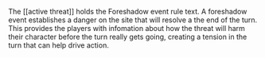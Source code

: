 The [[active threat]] holds the Foreshadow event rule text. A foreshadow event establishes a danger on the site that will resolve a the end of the turn. This provides the players with infomation about how the threat will harm their character before the turn really gets going, creating a tension in the turn that can help drive action.  